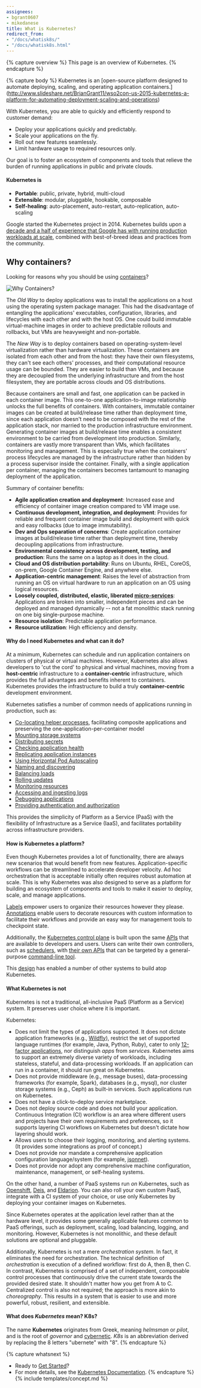 ```yaml
---
assignees:
- bgrant0607
- mikedanese
title: What is Kubernetes?
redirect_from:
- "/docs/whatisk8s/"
- "/docs/whatisk8s.html"
---
```

{% capture overview %}
This page is an overview of Kubernetes.
{% endcapture %}

{% capture body %}
Kubernetes is an [open-source platform designed to automate deploying, scaling, and operating application containers.]  (http://www.slideshare.net/BrianGrant11/wso2con-us-2015-kubernetes-a-platform-for-automating-deployment-scaling-and-operations)

With Kubernetes, you are able to quickly and efficiently respond to customer demand:

 - Deploy your applications quickly and predictably.
 - Scale your applications on the fly.
 - Roll out new features seamlessly.
 - Limit hardware usage to required resources only. 

Our goal is to foster an ecosystem of components and tools that relieve the burden of running applications in public and private clouds.

#### Kubernetes is

* **Portable**: public, private, hybrid, multi-cloud
* **Extensible**: modular, pluggable, hookable, composable
* **Self-healing**: auto-placement, auto-restart, auto-replication, auto-scaling

Google started the Kubernetes project in 2014. Kubernetes builds upon a [decade and a half of experience that Google has with running production workloads at scale](https://research.google.com/pubs/pub43438.html), combined with best-of-breed ideas and practices from the community.

## Why containers?

Looking for reasons why you should be using [containers](https://aucouranton.com/2014/06/13/linux-containers-parallels-lxc-openvz-docker-and-more/)?

![Why Containers?](/images/docs/why_containers.svg)

The *Old Way* to deploy applications was to install the applications on a host using the operating system package manager. This had the disadvantage of entangling the applications' executables, configuration, libraries, and lifecycles with each other and with the host OS. One could build immutable virtual-machine images in order to achieve predictable rollouts and rollbacks, but VMs are heavyweight and non-portable.

The *New Way* is to deploy containers based on operating-system-level virtualization rather than hardware virtualization. These containers are isolated from each other and from the host: they have their own filesystems, they can't see each others' processes, and their computational resource usage can be bounded. They are easier to build than VMs, and because they are decoupled from the underlying infrastructure and from the host filesystem, they are portable across clouds and OS distributions.

Because containers are small and fast, one application can be packed in each container image. This one-to-one application-to-image relationship unlocks the full benefits of containers. With containers, immutable container images can be created at build/release time rather than deployment time, since each application doesn't need to be composed with the rest of the application stack, nor married to the production infrastructure environment. Generating container images at build/release time enables a consistent environment to be carried from development into production.
Similarly, containers are vastly more transparent than VMs, which facilitates monitoring and management. This is especially true when the containers' process lifecycles are managed by the infrastructure rather than hidden by a process supervisor inside the container. Finally, with a single application per container, managing the containers becomes tantamount to managing deployment of the application.

Summary of container benefits:

* **Agile application creation and deployment**:
    Increased ease and efficiency of container image creation compared to VM image use.
* **Continuous development, integration, and deployment**:
    Provides for reliable and frequent container image build and deployment with quick and easy rollbacks (due to image immutability).
* **Dev and Ops separation of concerns**:
    Create application container images at build/release time rather than deployment time, thereby decoupling applications from infrastructure.
* **Environmental consistency across development, testing, and production**:
    Runs the same on a laptop as it does in the cloud.
* **Cloud and OS distribution portability**:
    Runs on Ubuntu, RHEL, CoreOS, on-prem, Google Container Engine, and anywhere else.
* **Application-centric management**:
    Raises the level of abstraction from running an OS on virtual hardware to run an application on an OS using logical resources.
* **Loosely coupled, distributed, elastic, liberated [micro-services](https://martinfowler.com/articles/microservices.html)**:
    Applications are broken into smaller, independent pieces and can be deployed and managed dynamically -- not a fat monolithic stack running on one big single-purpose machine.
* **Resource isolation**:
    Predictable application performance.
* **Resource utilization**:
    High efficiency and density.

#### Why do I need Kubernetes and what can it do?

At a minimum, Kubernetes can schedule and run application containers on clusters of physical or virtual machines. However, Kubernetes also allows developers to 'cut the cord' to physical and virtual machines, moving from a **host-centric** infrastructure to a **container-centric** infrastructure, which provides the full advantages and benefits inherent to containers. Kubernetes provides the infrastructure to build a truly **container-centric** development environment.

Kubernetes satisfies a number of common needs of applications running in production, such as:

* [Co-locating helper processes](/docs/concepts/workloads/pods/pod/), facilitating composite applications and preserving the one-application-per-container model
* [Mounting storage systems](/docs/concepts/storage/volumes/)
* [Distributing secrets](/docs/concepts/configuration/secret/)
* [Checking application health](/docs/tasks/configure-pod-container/configure-liveness-readiness-probes/)
* [Replicating application instances](/docs/concepts/workloads/controllers/replicationcontroller/)
* [Using Horizontal Pod Autoscaling](/docs/tasks/run-application/horizontal-pod-autoscale/)
* [Naming and discovering](/docs/concepts/services-networking/connect-applications-service/)
* [Balancing loads](/docs/concepts/services-networking/service/)
* [Rolling updates](/docs/tasks/run-application/rolling-update-replication-controller/)
* [Monitoring resources](/docs/tasks/debug-application-cluster/resource-usage-monitoring/)
* [Accessing and ingesting logs](/docs/concepts/cluster-administration/logging/)
* [Debugging applications](/docs/tasks/debug-application-cluster/debug-application-introspection/)
* [Providing authentication and authorization](/docs/admin/authorization/)

This provides the simplicity of Platform as a Service (PaaS) with the flexibility of Infrastructure as a Service (IaaS), and facilitates portability across infrastructure providers.

#### How is Kubernetes a platform?

Even though Kubernetes provides a lot of functionality, there are always new scenarios that would benefit from new features. Application-specific workflows can be streamlined to accelerate developer velocity. Ad hoc orchestration that is acceptable initially often requires robust automation at scale. This is why Kubernetes was also designed to serve as a platform for building an ecosystem of components and tools to make it easier to deploy, scale, and manage applications.

[Labels](/docs/concepts/overview/working-with-objects/labels/) empower users to organize their resources however they please. [Annotations](/docs/concepts/overview/working-with-objects/annotations/) enable users to decorate resources with custom information to facilitate their workflows and provide an easy way for management tools to checkpoint state.

Additionally, the [Kubernetes control plane](/docs/concepts/overview/components/) is built upon the same [APIs](/docs/reference/api-overview/) that are available to developers and users. Users can write their own controllers, such as [schedulers](https://git.k8s.io/community/contributors/devel/scheduler.md), with [their own APIs](https://git.k8s.io/community/contributors/design-proposals/extending-api.md) that can be targeted by a general-purpose [command-line tool](/docs/user-guide/kubectl-overview/).

This [design](https://github.com/kubernetes/community/blob/{{page.githubbranch}}/contributors/design-proposals/principles.md) has enabled a number of other systems to build atop Kubernetes.

#### What Kubernetes is not

Kubernetes is not a traditional, all-inclusive PaaS (Platform as a Service) system. It preserves user choice where it is important.

Kubernetes:

* Does not limit the types of applications supported. It does not dictate application frameworks (e.g., [Wildfly](http://wildfly.org/)), restrict the set of supported language runtimes (for example, Java, Python, Ruby), cater to only [12-factor applications](https://12factor.net/), nor distinguish *apps* from *services*. Kubernetes aims to support an extremely diverse variety of workloads, including stateless, stateful, and data-processing workloads. If an application can run in a container, it should run great on Kubernetes.
* Does not provide middleware (e.g., message buses), data-processing frameworks (for example, Spark), databases (e.g., mysql), nor cluster storage systems (e.g., Ceph) as built-in services. Such applications run on Kubernetes.
* Does not have a click-to-deploy service marketplace.
* Does not deploy source code and does not build your application. Continuous Integration (CI) workflow is an area where different users and projects have their own requirements and preferences, so it supports layering CI workflows on Kubernetes but doesn't dictate how layering should work.
* Allows users to choose their logging, monitoring, and alerting systems. (It provides some integrations as proof of concept.)
* Does not provide nor mandate a comprehensive application configuration language/system (for example, [jsonnet](https://github.com/google/jsonnet)).
* Does not provide nor adopt any comprehensive machine configuration, maintenance, management, or self-healing systems.

On the other hand, a number of PaaS systems run *on* Kubernetes, such as [Openshift](https://www.openshift.org/), [Deis](http://deis.io/), and [Eldarion](http://eldarion.cloud/). You can also roll your own custom PaaS, integrate with a CI system of your choice, or use only Kubernetes by deploying your container images on Kubernetes.

Since Kubernetes operates at the application level rather than at the hardware level, it provides some generally applicable features common to PaaS offerings, such as deployment, scaling, load balancing, logging, and monitoring. However, Kubernetes is not monolithic, and these default solutions are optional and pluggable.

Additionally, Kubernetes is not a mere *orchestration system*. In fact, it eliminates the need for orchestration. The technical definition of *orchestration* is execution of a defined workflow: first do A, then B, then C. In contrast, Kubernetes is comprised of a set of independent, composable control processes that continuously drive the current state towards the provided desired state. It shouldn't matter how you get from A to C. Centralized control is also not required; the approach is more akin to *choreography*. This results in a system that is easier to use and more powerful, robust, resilient, and extensible.

#### What does *Kubernetes* mean? K8s?

The name **Kubernetes** originates from Greek, meaning *helmsman* or *pilot*, and is the root of *governor* and [cybernetic](http://www.etymonline.com/index.php?term=cybernetics). *K8s* is an abbreviation derived by replacing the 8 letters "ubernete" with "8".
{% endcapture %}

{% capture whatsnext %}
*   Ready to [Get Started](/docs/getting-started-guides/)?
*   For more details, see the [Kubernetes Documentation](/docs/home/).
{% endcapture %}
{% include templates/concept.md %}

